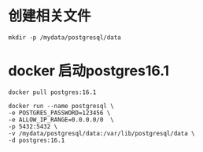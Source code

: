 # 创建相关文件

```shell:no-line-numbers
mkdir -p /mydata/postgresql/data
```

# docker 启动postgres16.1

```shell:no-line-numbers
docker pull postgres:16.1

docker run --name postgresql \
-e POSTGRES_PASSWORD=123456 \
-e ALLOW_IP_RANGE=0.0.0.0/0  \
-p 5432:5432 \
-v /mydata/postgresql/data:/var/lib/postgresql/data \
-d postgres:16.1
```
